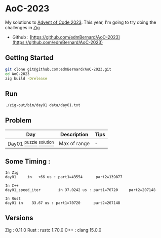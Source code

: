 # AoC-2023

My solutions to [Advent of Code 2023](https://adventofcode.com/). This year, I'm going to try doing the challenges in [Zig](https://ziglang.org//)

- Github : [https://github.com/edmBernard/AoC-2023](https://github.com/edmBernard/AoC-2023)

## Getting Started

```bash
git clone git@github.com:edmBernard/AoC-2023.git
cd AoC-2023
zig build -Drelease
```

## Run

```bash
./zig-out/bin/day01 data/day01.txt
```

## Problem

| Day   | Description                | Tips  |
|--     |--                          |--     |
| Day01 [<sup>puzzle</sup>](https://adventofcode.com/2023/day/1 ) [<sup>solution</sup>](src/day01.zig) | Max of range                 | -     |


## Some Timing :

```
In Zig
day01     in   +66 us : part1=43554      part2=139877

In C++
day01_speed_iter        in 37.0242 us : part1=70720     part2=207148

In Rust
day01 in    33.67 us : part1=70720      part2=207148
```

## Versions

Zig : 0.11.0
Rust : rustc 1.70.0
C++ : clang 15.0.0
